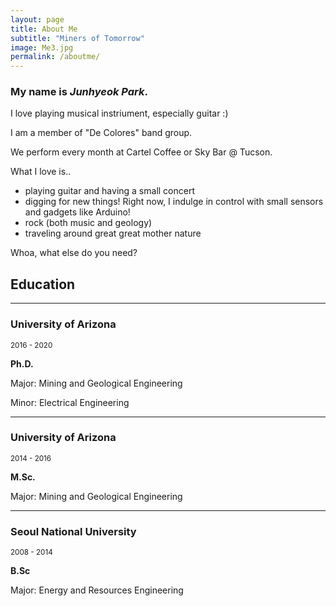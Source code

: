 ```yaml
---
layout: page
title: About Me
subtitle: "Miners of Tomorrow"
image: Me3.jpg
permalink: /aboutme/
---
```


### My name is ***Junhyeok Park***. 

I love playing musical instriument, especially guitar :) 

I am a member of "De Colores" band group. 

We perform every month at Cartel Coffee or Sky Bar @ Tucson.


What I love is..

- playing guitar and having a small concert
- digging for new things! Right now, I indulge in control with small sensors and gadgets like Arduino!
- rock (both music and geology)
- traveling around great great mother nature



Whoa, what else do you need?

## Education

***

### University of Arizona
<small>2016 - 2020</small> 

**Ph.D.**

Major: Mining and Geological Engineering

Minor: Electrical Engineering


***

### University of Arizona
<small>2014 - 2016</small> 

**M.Sc.**

Major: Mining and Geological Engineering


***


### Seoul National University
<small>2008 - 2014</small> 

**B.Sc**

Major: Energy and Resources Engineering





